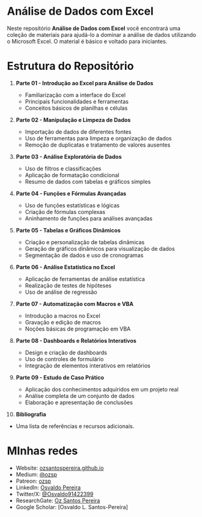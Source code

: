 # **Análise de Dados com Excel**

Neste repositório **Análise de Dados com Excel** você encontrará uma coleção de materiais para ajudá-lo a dominar a análise de dados utilizando o Microsoft Excel. O material é básico e voltado para iniciantes.

# **Estrutura do Repositório**
1. **Parte 01 - Introdução ao Excel para Análise de Dados**
   - Familiarização com a interface do Excel
   - Principais funcionalidades e ferramentas
   - Conceitos básicos de planilhas e células

2. **Parte 02 - Manipulação e Limpeza de Dados**
   - Importação de dados de diferentes fontes
   - Uso de ferramentas para limpeza e organização de dados
   - Remoção de duplicatas e tratamento de valores ausentes

3. **Parte 03 - Análise Exploratória de Dados**
   - Uso de filtros e classificações
   - Aplicação de formatação condicional
   - Resumo de dados com tabelas e gráficos simples

4. **Parte 04 - Funções e Fórmulas Avançadas**
   - Uso de funções estatísticas e lógicas
   - Criação de fórmulas complexas
   - Aninhamento de funções para análises avançadas

5. **Parte 05 - Tabelas e Gráficos Dinâmicos**
   - Criação e personalização de tabelas dinâmicas
   - Geração de gráficos dinâmicos para visualização de dados
   - Segmentação de dados e uso de cronogramas

6. **Parte 06 - Análise Estatística no Excel**
   - Aplicação de ferramentas de análise estatística
   - Realização de testes de hipóteses
   - Uso de análise de regressão

7. **Parte 07 - Automatização com Macros e VBA**
   - Introdução a macros no Excel
   - Gravação e edição de macros
   - Noções básicas de programação em VBA

8. **Parte 08 - Dashboards e Relatórios Interativos**
   - Design e criação de dashboards
   - Uso de controles de formulário
   - Integração de elementos interativos em relatórios

9. **Parte 09 - Estudo de Caso Prático**
   - Aplicação dos conhecimentos adquiridos em um projeto real
   - Análise completa de um conjunto de dados
   - Elaboração e apresentação de conclusões
10. **Bibliografia**
   - Uma lista de referências e recursos adicionais.

# **MInhas redes**
- Website: [ozsantospereira.github.io](https://ozsantospereira.github.io/)
- Medium: [@ozsp](https://medium.com/@ozsp)
- Patreon: [ozsp](https://www.patreon.com/c/ozsp)
- LinkedIn: [Osvaldo Pereira](https://www.linkedin.com/in/osvaldo-pereira)
- Twitter/X: [@Osvaldo91422399](https://twitter.com/Osvaldo91422399)
- ResearchGate: [Oz Santos Pereira](https://www.researchgate.net/profile/Oz-Santos-Pereira)
- Google Scholar: [Osvaldo L. Santos-Pereira]
